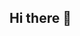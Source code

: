 ## Hi there 👋

<!--
# jyotsna-jha
### Hey am Jyotsna'

![](https://komarev.com/ghpvc/?username=jyotsna-jha)

[![GitHub Streak](https://streak-stats.demolab.com/?user=jyotsna-jha&theme=highcontrast)](https://git.io/streak-stats)


![Stats](https://github-readme-stats-seven-phi-44.vercel.app/api?username=jyotsna-jha&show_icons=true&locale=en&theme=highcontrast)

[![Top Langs](https://github-readme-stats-seven-phi-44.vercel.app/api/top-langs?username=jyotsna-jha&show_icons=true&locale=en&layout=compact&theme=highcontrast
)]
